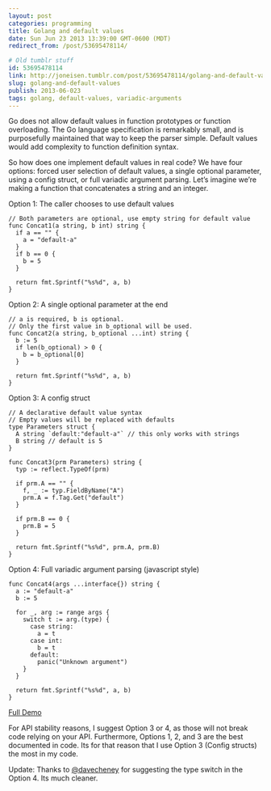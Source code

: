 ```yaml
---
layout: post
categories: programming
title: Golang and default values
date: Sun Jun 23 2013 13:39:00 GMT-0600 (MDT)
redirect_from: /post/53695478114/

# Old tumblr stuff
id: 53695478114
link: http://joneisen.tumblr.com/post/53695478114/golang-and-default-values
slug: golang-and-default-values
publish: 2013-06-023
tags: golang, default-values, variadic-arguments
---
```



Go does not allow default values in function prototypes or function overloading. The Go language specification is remarkably small, and is purposefully maintained that way to keep the parser simple. Default values would add complexity to function definition syntax.

So how does one implement default values in real code? We have four options: forced user selection of default values, a single optional parameter, using a config struct, or full variadic argument parsing. Let’s imagine we’re making a function that concatenates a string and an integer.

Option 1: The caller chooses to use default values

    // Both parameters are optional, use empty string for default value
    func Concat1(a string, b int) string {
      if a == "" {
        a = "default-a"
      }
      if b == 0 {
        b = 5
      }

      return fmt.Sprintf("%s%d", a, b)
    }

Option 2: A single optional parameter at the end

    // a is required, b is optional.
    // Only the first value in b_optional will be used.
    func Concat2(a string, b_optional ...int) string {
      b := 5
      if len(b_optional) > 0 {
        b = b_optional[0]
      }

      return fmt.Sprintf("%s%d", a, b)
    }

Option 3: A config struct

    // A declarative default value syntax
    // Empty values will be replaced with defaults
    type Parameters struct {
      A string `default:"default-a"` // this only works with strings
      B string // default is 5
    }

    func Concat3(prm Parameters) string {
      typ := reflect.TypeOf(prm)

      if prm.A == "" {
        f, _ := typ.FieldByName("A")
        prm.A = f.Tag.Get("default")
      }

      if prm.B == 0 {
        prm.B = 5
      }

      return fmt.Sprintf("%s%d", prm.A, prm.B)
    }

Option 4: Full variadic argument parsing (javascript style)

    func Concat4(args ...interface{}) string {
      a := "default-a"
      b := 5

      for _, arg := range args {
        switch t := arg.(type) {
          case string:
            a = t
          case int:
            b = t
          default:
            panic("Unknown argument")
        }
      }

      return fmt.Sprintf("%s%d", a, b)
    }

[Full Demo](http://play.golang.org/p/VVA4i6l1W4)

For API stability reasons, I suggest Option 3 or 4, as those will not break code relying on your API. Furthermore, Options 1, 2, and 3 are the best documented in code. Its for that reason that I use Option 3 (Config structs) the most in my code.

Update: Thanks to [@davecheney](https://twitter.com/davecheney) for suggesting the type switch in the Option 4. Its much cleaner.
